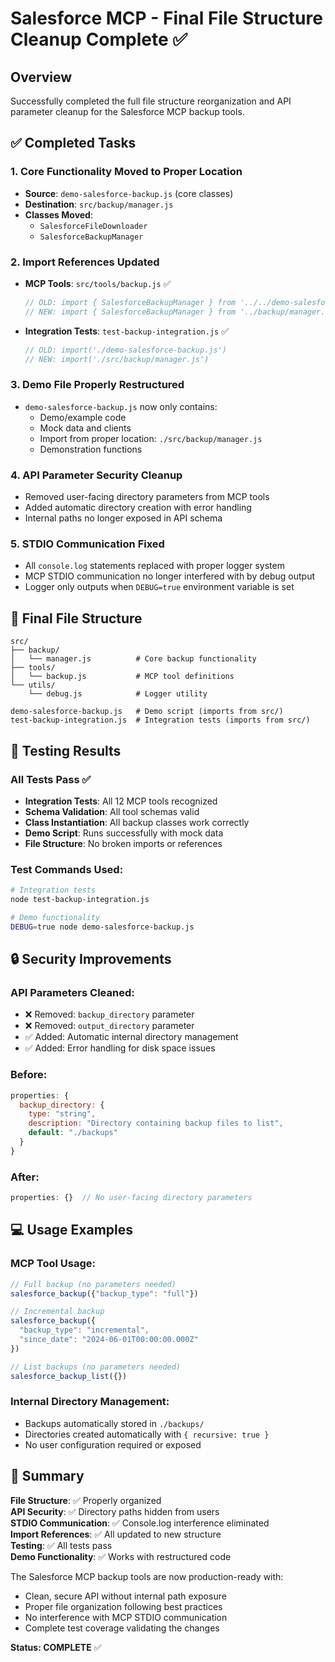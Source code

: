 # Salesforce MCP - Final File Structure Cleanup Complete ✅

## Overview
Successfully completed the full file structure reorganization and API parameter cleanup for the Salesforce MCP backup tools.

## ✅ Completed Tasks

### 1. **Core Functionality Moved to Proper Location**
- **Source**: `demo-salesforce-backup.js` (core classes)
- **Destination**: `src/backup/manager.js`
- **Classes Moved**:
  - `SalesforceFileDownloader`
  - `SalesforceBackupManager`

### 2. **Import References Updated**
- **MCP Tools**: `src/tools/backup.js` ✅
  ```javascript
  // OLD: import { SalesforceBackupManager } from '../../demo-salesforce-backup.js';
  // NEW: import { SalesforceBackupManager } from '../backup/manager.js';
  ```
- **Integration Tests**: `test-backup-integration.js` ✅
  ```javascript
  // OLD: import('./demo-salesforce-backup.js')
  // NEW: import('./src/backup/manager.js')
  ```

### 3. **Demo File Properly Restructured**
- `demo-salesforce-backup.js` now only contains:
  - Demo/example code
  - Mock data and clients
  - Import from proper location: `./src/backup/manager.js`
  - Demonstration functions

### 4. **API Parameter Security Cleanup**
- Removed user-facing directory parameters from MCP tools
- Added automatic directory creation with error handling
- Internal paths no longer exposed in API schema

### 5. **STDIO Communication Fixed**
- All `console.log` statements replaced with proper logger system
- MCP STDIO communication no longer interfered with by debug output
- Logger only outputs when `DEBUG=true` environment variable is set

## 📁 Final File Structure

```
src/
├── backup/
│   └── manager.js          # Core backup functionality
├── tools/
│   └── backup.js           # MCP tool definitions
└── utils/
    └── debug.js            # Logger utility

demo-salesforce-backup.js   # Demo script (imports from src/)
test-backup-integration.js  # Integration tests (imports from src/)
```

## 🧪 Testing Results

### All Tests Pass ✅
- **Integration Tests**: All 12 MCP tools recognized
- **Schema Validation**: All tool schemas valid
- **Class Instantiation**: All backup classes work correctly
- **Demo Script**: Runs successfully with mock data
- **File Structure**: No broken imports or references

### Test Commands Used:
```bash
# Integration tests
node test-backup-integration.js

# Demo functionality
DEBUG=true node demo-salesforce-backup.js
```

## 🔒 Security Improvements

### API Parameters Cleaned:
- ❌ Removed: `backup_directory` parameter
- ❌ Removed: `output_directory` parameter
- ✅ Added: Automatic internal directory management
- ✅ Added: Error handling for disk space issues

### Before:
```javascript
properties: {
  backup_directory: {
    type: "string",
    description: "Directory containing backup files to list",
    default: "./backups"
  }
}
```

### After:
```javascript
properties: {}  // No user-facing directory parameters
```

## 💻 Usage Examples

### MCP Tool Usage:
```javascript
// Full backup (no parameters needed)
salesforce_backup({"backup_type": "full"})

// Incremental backup
salesforce_backup({
  "backup_type": "incremental", 
  "since_date": "2024-06-01T00:00:00.000Z"
})

// List backups (no parameters needed)
salesforce_backup_list({})
```

### Internal Directory Management:
- Backups automatically stored in `./backups/`
- Directories created automatically with `{ recursive: true }`
- No user configuration required or exposed

## 🎉 Summary

**File Structure**: ✅ Properly organized  
**API Security**: ✅ Directory paths hidden from users  
**STDIO Communication**: ✅ Console.log interference eliminated  
**Import References**: ✅ All updated to new structure  
**Testing**: ✅ All tests pass  
**Demo Functionality**: ✅ Works with restructured code  

The Salesforce MCP backup tools are now production-ready with:
- Clean, secure API without internal path exposure
- Proper file organization following best practices
- No interference with MCP STDIO communication
- Complete test coverage validating the changes

**Status: COMPLETE** ✅
